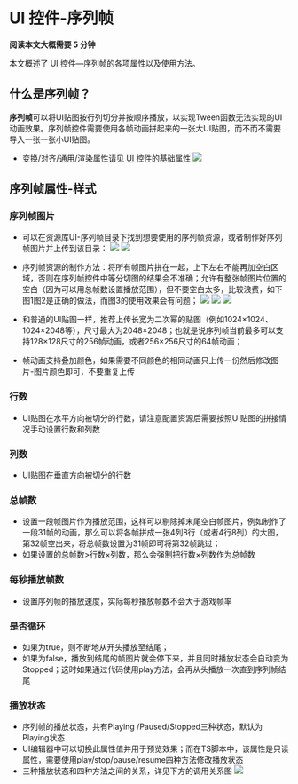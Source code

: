 # UI 控件-序列帧

**阅读本文大概需要 5 分钟**

本文概述了 UI 控件—序列帧的各项属性以及使用方法。

## 什么是序列帧？

**序列帧**可以将UI贴图按行列切分并按顺序播放，以实现Tween函数无法实现的UI动画效果。序列帧控件需要使用各帧动画拼起来的一张大UI贴图，而不而不需要导入一张一张小UI贴图。
- 变换/对齐/通用/渲染属性请见 [UI 控件的基础属性](https://docs.ark.online/UI/UIWidget-BaseProperties.html)
![](https://cdn.233xyx.com/online/qouHxJHPbpYa1713506797763.gif)


## 序列帧属性-样式
### 序列帧图片
- 可以在资源库UI-序列帧目录下找到想要使用的序列帧资源，或者制作好序列帧图片并上传到该目录：
![](https://cdn.233xyx.com/online/wYX5jGCjBmg41713506797177.png)
![](https://cdn.233xyx.com/online/zSnHdxSJdBry1713506796742.png)

- 序列帧资源的制作方法：将所有帧图片拼在一起，上下左右不能再加空白区域，否则在序列帧控件中等分切图的结果会不准确；允许有整张帧图片位置的空白（因为可以用总帧数设置播放范围），但不要空白太多，比较浪费，如下图1图2是正确的做法，而图3的使用效果会有问题；
![](https://cdn.233xyx.com/online/kU7naP8ktaY71713506796307.png)
![](https://cdn.233xyx.com/online/NEaBx5KDsbhR1713506795886.png)
![](https://cdn.233xyx.com/online/b7cbeommnz6v1713506795453.png)

- 和普通的UI贴图一样，推荐上传长宽为二次幂的贴图（例如1024×1024、1024×2048等），尺寸最大为2048×2048；也就是说序列帧当前最多可以支持128×128尺寸的256帧动画，或者256×256尺寸的64帧动画；
- 帧动画支持叠加颜色，如果需要不同颜色的相同动画只上传一份然后修改图片-图片颜色即可，不要重复上传
### 行数
- UI贴图在水平方向被切分的行数，请注意配置资源后需要按照UI贴图的拼接情况手动设置行数和列数
### 列数
- UI贴图在垂直方向被切分的行数
### 总帧数
- 设置一段帧图片作为播放范围，这样可以剔除掉末尾空白帧图片，例如制作了一段31帧的动画，那么可以将各帧拼成一张4列8行（或者4行8列）的大图，第32帧空出来，将总帧数设置为31帧即可将第32帧跳过；
- 如果设置的总帧数>行数×列数，那么会强制把行数×列数作为总帧数
### 每秒播放帧数
- 设置序列帧的播放速度，实际每秒播放帧数不会大于游戏帧率
### 是否循环
- 如果为true，则不断地从开头播放至结尾；
- 如果为false，播放到结尾的帧图片就会停下来，并且同时播放状态会自动变为Stopped；这时如果通过代码使用play方法，会再从头播放一次直到序列帧结尾
### 播放状态
- 序列帧的播放状态，共有Playing /Paused/Stopped三种状态，默认为Playing状态
- UI编辑器中可以切换此属性值并用于预览效果；而在TS脚本中，该属性是只读属性，需要使用play/stop/pause/resume四种方法修改播放状态
- 三种播放状态和四种方法之间的关系，详见下方的调用关系图
![](https://cdn.233xyx.com/online/fs5XaJYjppw11713511758685.jpg)
